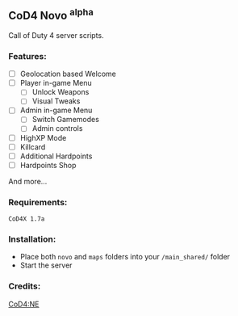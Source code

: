 ## CoD4 Novo **<sup>alpha</sup>**

Call of Duty 4 server scripts.

### Features:

- [ ] Geolocation based Welcome
- [ ] Player in-game Menu
    - [ ] Unlock Weapons
    - [ ] Visual Tweaks
- [ ] Admin in-game Menu
    - [ ] Switch Gamemodes
    - [ ] Admin controls
- [ ] HighXP Mode
- [ ] Killcard
- [ ] Additional Hardpoints
- [ ] Hardpoints Shop

And more…

### Requirements:
`CoD4X 1.7a`

### Installation:
* Place both `novo` and `maps` folders into your `/main_shared/` folder
* Start the server

### Credits:
[CoD4:NE](https://github.com/leiizko/cod4_new_experience)